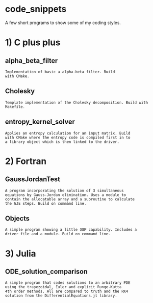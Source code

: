 # code_snippets

A few short programs to show some of my coding styles.

# 1) C plus plus

## alpha_beta_filter

	Implementation of basic a alpha-beta filter. Build 
	with CMake.
## Cholesky

	Template implementation of the Cholesky decomposition. Build with Makefile.

## entropy_kernel_solver

	Applies an entropy calculation for an input matrix. Build 
	with CMake where the entropy code is compiled first in to 
	a library object which is then linked to the driver.

# 2) Fortran

## GaussJordanTest

	A program incorporating the solution of 3 simultaneous
	equations by Gauss-Jordan elimination. Uses a module to 
	contain the allocatable array and a subroutine to calculate 
	the GJE steps. Build on command line.

## Objects

	A simple program showing a little OOP capability. Includes a
	driver file and a module. Build on command line.

# 3) Julia

## ODE_solution_comparison

	A simple program that codes solutions to an arbitrary PDE 
	using the trapezoidal, Euler and explicit Runge-Kutta 
	4th order methods. All are compared to truth and the RK4 
	solution from the DifferentialEquations.jl library.
